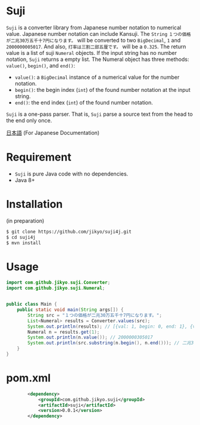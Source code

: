 # Suji

`Suji` is a converter library from Japanese number notation to numerical value.
Japanese number notation can include Kansuji.
The `String` `１つの価格が二兆30万五千十7円になります。` will be converted to two `BigDecimal`, `1` and `2000000005017`.
And also, `打率は三割二部五厘です。`  will be a `0.325`.
The return value is a list of suji `Numeral` objects.
If the input string has no number notation, `Suji` returns a empty list.
The Numeral object has three methods: `value()`, `begin()`, and `end()`:

* `value()`: a `BigDecimal` instance of a numerical value for the number notation.
* `begin()`: the begin index (`int`) of the found number notation at the input string.
* `end()`: the end index (`int`) of the found number notation.

`Suji` is a one-pass parser.
That is, `Suji` parse a source text from the head to the end only once.

[日本語](README.ja.md) (For Japanese Documentation)


# Requirement

* `Suji` is pure Java code with no dependencies.
* Java 8+


# Installation

(in preparation)

```bash
$ git clone https://github.com/jikyo/suji4j.git
$ cd suji4j
$ mvn install
```


# Usage

```java
import com.github.jikyo.suji.Converter;
import com.github.jikyo.suji.Numeral;


public class Main {
    public static void main(String args[]) {
        String src = "１つの価格が二兆30万五千十7円になります。";
        List<Numeral> results = Converter.values(src);
        System.out.println(results); // [{val: 1, begin: 0, end: 1}, {val: 2000000305017, begin: 6, end: 15}]
        Numeral n = results.get(1);
        System.out.println(n.value()); // 2000000305017
        System.out.println(src.substring(n.begin(), n.end())); // 二兆30万五千十7
    }
}
```


# pom.xml

```xml
        <dependency>
            <groupId>com.github.jikyo.suji</groupId>
            <artifactId>suji</artifactId>
            <version>0.0.1</version>
        </dependency>
```